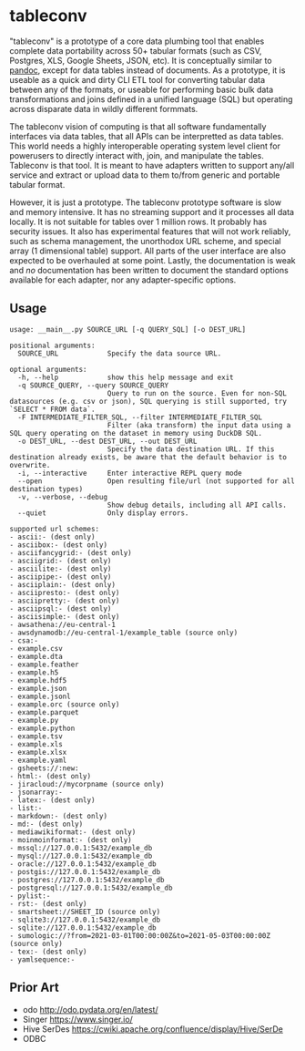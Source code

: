 # tableconv

"tableconv" is a prototype of a core data plumbing tool that enables complete data portability across 50+ tabular formats (such as CSV, Postgres, XLS, Google Sheets, JSON, etc). It is conceptually similar to [pandoc](https://pandoc.org/), except for data tables instead of documents. As a prototype, it is useable as a quick and dirty CLI ETL tool for converting tabular data between any of the formats, or useable for performing basic bulk data transformations and joins defined in a unified language (SQL) but operating across disparate data in wildly different formmats.

The tableconv vision of computing is that all software fundamentally interfaces via data tables, that all APIs can be interpretted as data tables. This world needs a highly interoperable operating system level client for powerusers to directly interact with, join, and manipulate the tables. Tableconv is that tool. It is meant to have adapters written to support any/all service and extract or upload data to them to/from generic and portable tabular format.

However, it is just a prototype. The tableconv prototype software is slow and memory intensive. It has no streaming support and it processes all data locally. It is not suitable for tables over 1 million rows. It probably has security issues. It also has experimental features that will not work reliably, such as schema management, the unorthodox URL scheme, and special array (1 dimensional table) support. All parts of the user interface are also expected to be overhauled at some point. Lastly, the documentation is weak and _no_ documentation has been written to document the standard options available for each adapter, nor any adapter-specific options.

## Usage

```
usage: __main__.py SOURCE_URL [-q QUERY_SQL] [-o DEST_URL]

positional arguments:
  SOURCE_URL            Specify the data source URL.

optional arguments:
  -h, --help            show this help message and exit
  -q SOURCE_QUERY, --query SOURCE_QUERY
                        Query to run on the source. Even for non-SQL datasources (e.g. csv or json), SQL querying is still supported, try `SELECT * FROM data`.
  -F INTERMEDIATE_FILTER_SQL, --filter INTERMEDIATE_FILTER_SQL
                        Filter (aka transform) the input data using a SQL query operating on the dataset in memory using DuckDB SQL.
  -o DEST_URL, --dest DEST_URL, --out DEST_URL
                        Specify the data destination URL. If this destination already exists, be aware that the default behavior is to overwrite.
  -i, --interactive     Enter interactive REPL query mode
  --open                Open resulting file/url (not supported for all destination types)
  -v, --verbose, --debug
                        Show debug details, including all API calls.
  --quiet               Only display errors.

supported url schemes:
- ascii:- (dest only)
- asciibox:- (dest only)
- asciifancygrid:- (dest only)
- asciigrid:- (dest only)
- asciilite:- (dest only)
- asciipipe:- (dest only)
- asciiplain:- (dest only)
- asciipresto:- (dest only)
- asciipretty:- (dest only)
- asciipsql:- (dest only)
- asciisimple:- (dest only)
- awsathena://eu-central-1 
- awsdynamodb://eu-central-1/example_table (source only)
- csa:- 
- example.csv 
- example.dta 
- example.feather 
- example.h5 
- example.hdf5 
- example.json 
- example.jsonl 
- example.orc (source only)
- example.parquet 
- example.py 
- example.python 
- example.tsv 
- example.xls 
- example.xlsx 
- example.yaml 
- gsheets://:new: 
- html:- (dest only)
- jiracloud://mycorpname (source only)
- jsonarray:- 
- latex:- (dest only)
- list:- 
- markdown:- (dest only)
- md:- (dest only)
- mediawikiformat:- (dest only)
- moinmoinformat:- (dest only)
- mssql://127.0.0.1:5432/example_db 
- mysql://127.0.0.1:5432/example_db 
- oracle://127.0.0.1:5432/example_db 
- postgis://127.0.0.1:5432/example_db 
- postgres://127.0.0.1:5432/example_db 
- postgresql://127.0.0.1:5432/example_db 
- pylist:- 
- rst:- (dest only)
- smartsheet://SHEET_ID (source only)
- sqlite3://127.0.0.1:5432/example_db 
- sqlite://127.0.0.1:5432/example_db 
- sumologic://?from=2021-03-01T00:00:00Z&to=2021-05-03T00:00:00Z (source only)
- tex:- (dest only)
- yamlsequence:-
```

## Prior Art

- odo http://odo.pydata.org/en/latest/
- Singer https://www.singer.io/
- Hive SerDes https://cwiki.apache.org/confluence/display/Hive/SerDe
- ODBC
